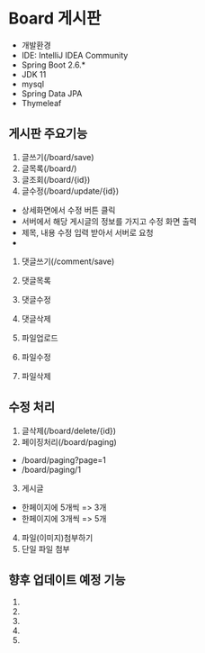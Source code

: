 # Board 게시판
- 개발환경
- IDE: IntelliJ IDEA Community
- Spring Boot 2.6.*
- JDK 11
- mysql
- Spring Data JPA
- Thymeleaf

## 게시판 주요기능
1. 글쓰기(/board/save)
2. 글목록(/board/)
3. 글조회(/board/{id})
4. 글수정(/board/update/{id})
 - 상세화면에서 수정 버튼 클릭
 - 서버에서 해당 게시글의 정보를 가지고 수정 화면 출력
 - 제목, 내용 수정 입력 받아서 서버로 요청
 - 
1. 댓글쓰기(/comment/save)
2. 댓글목록
3. 댓글수정
4. 댓글삭제

1. 파일업로드
2. 파일수정
3. 파일삭제

## 수정 처리
1. 글삭제(/board/delete/{id})
2. 페이징처리(/board/paging)
 - /board/paging?page=1
 - /board/paging/1
3. 게시글
 - 한페이지에 5개씩 => 3개
 - 한페이지에 3개씩 => 5개
4. 파일(이미지)첨부하기
5. 단일 파일 첨부

## 향후 업데이트 예정 기능
1. 
2.
3.
4.
5.
